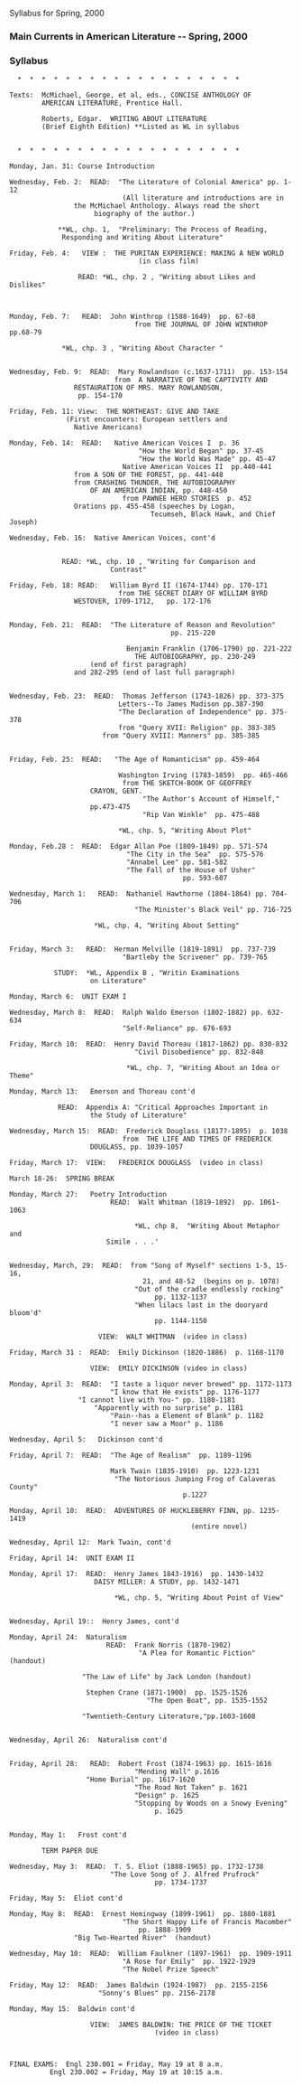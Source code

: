 Syllabus for Spring, 2000

### **Main Currents in American Literature -- Spring, 2000**

### **Syllabus**

    
    
    
      *  *  *  *  *  *  *  *  *  *  *  *  *  *  *  *  *  *  *
    
    Texts:  McMichael, George, et al, eds., CONCISE ANTHOLOGY OF
    		AMERICAN LITERATURE, Prentice Hall.
            
            Roberts, Edgar.  WRITING ABOUT LITERATURE
            (Brief Eighth Edition) **Listed as WL in syllabus
    
    
      *  *  *  *  *  *  *  *  *  *  *  *  *  *  *  *  *  *  * 
    
    Monday, Jan. 31: Course Introduction 
     
    Wednesday, Feb. 2:  READ:  "The Literature of Colonial America" pp. 1-12
                           		(All literature and introductions are in
    				the McMichael Anthology. Always read the short
    			         biography of the author.)
    
    			**WL, chp. 1,  "Preliminary: The Process of Reading,
    			 Responding and Writing About Literature" 
    
    Friday, Feb. 4:   VIEW :  THE PURITAN EXPERIENCE: MAKING A NEW WORLD
                                    (in class film)
    
                     READ: *WL, chp. 2 , "Writing about Likes and Dislikes"
    
    
    
    Monday, Feb. 7:   READ:  John Winthrop (1588-1649)  pp. 67-68
                                   from THE JOURNAL OF JOHN WINTHROP pp.68-79
                      
    			 *WL, chp. 3 , "Writing About Character "
    
    			 
    Wednesday, Feb. 9:  READ:  Mary Rowlandson (c.1637-1711)  pp. 153-154
                              from  A NARRATIVE OF THE CAPTIVITY AND
    				RESTAURATION OF MRS. MARY ROWLANDSON, 
    				 pp. 154-170
    
    Friday, Feb. 11: View:  THE NORTHEAST: GIVE AND TAKE
    			  (First encounters: European settlers and 	
    				Native Americans)
    
    Monday, Feb. 14:  READ:   Native American Voices I  p. 36
                                 	"How the World Began" pp. 37-45
                                 	"How the World Was Made" pp. 45-47
                           	    Native American Voices II  pp.440-441
    				from A SON OF THE FOREST, pp. 441-448	
    				from CRASHING THUNDER, THE AUTOBIOGRAPHY
    					OF AN AMERICAN INDIAN, pp. 448-450
                           		from PAWNEE HERO STORIES  p. 452
    				Orations pp. 455-458 (speeches by Logan,
                                       Tecumseh, Black Hawk, and Chief Joseph)
    
    Wednesday, Feb. 16:  Native American Voices, cont'd
    
    
    		     READ: *WL, chp. 10 , "Writing for Comparison and
    						 Contrast"
    
    Friday, Feb. 18: READ:   William Byrd II (1674-1744) pp. 170-171
                               from THE SECRET DIARY OF WILLIAM BYRD
    				WESTOVER, 1709-1712,   pp. 172-176
    
           
    Monday, Feb. 21:  READ:  "The Literature of Reason and Revolution"
                                    		pp. 215-220
                          
                                 Benjamin Franklin (1706-1790) pp. 221-222
                                   THE AUTOBIOGRAPHY, pp. 230-249
    					(end of first paragraph)
    				and 282-295 (end of last full paragraph)
    
    
    Wednesday, Feb. 23:  READ:  Thomas Jefferson (1743-1826) pp. 373-375
                               Letters--To James Madison pp.387-390
                               "The Declaration of Independence" pp. 375-378
                               from "Query XVII: Religion" pp. 383-385
                       	   from "Query XVIII: Manners" pp. 385-385
    
    			  
    Friday, Feb. 25:  READ:   "The Age of Romanticism" pp. 459-464
    
                               Washington Irving (1783-1859)  pp. 465-466
                                from THE SKETCH-BOOK OF GEOFFREY 
    					CRAYON, GENT.
                                     "The Author's Account of Himself," 
    					pp.473-475                          
                                     "Rip Van Winkle"  pp. 475-488
    
                               *WL, chp. 5, "Writing About Plot"
    
    Monday, Feb.28 :  READ:  Edgar Allan Poe (1809-1849) pp. 571-574
                                 "The City in the Sea"  pp. 575-576
                                 "Annabel Lee" pp. 581-582
                   	             "The Fall of the House of Usher"  
                                 	           pp. 593-607
    
    Wednesday, March 1:   READ:  Nathaniel Hawthorne (1804-1864) pp. 704-706
                                   "The Minister's Black Veil" pp. 716-725
    
    		             *WL, chp. 4, "Writing About Setting"
                               
    
    Friday, March 3:   READ:  Herman Melville (1819-1891)  pp. 737-739
                                "Bartleby the Scrivener" pp. 739-765
                   
    		   STUDY:  *WL, Appendix B , "Writin Examinations
    					on Literature"
    
    Monday, March 6:  UNIT EXAM I
     
    Wednesday, March 8:  READ:  Ralph Waldo Emerson (1802-1882) pp. 632-634
                                "Self-Reliance" pp. 676-693
    
    Friday, March 10:  READ:  Henry David Thoreau (1817-1862) pp. 830-832
                                   "Civil Disobedience" pp. 832-848
    
                                 *WL, chp. 7, "Writing About an Idea or Theme"
    
    Monday, March 13:   Emerson and Thoreau cont'd
    	
    		    READ:  Appendix A: "Critical Approaches Important in
    					the Study of Literature"
    
    Wednesday, March 15:  READ:  Frederick Douglass (1817?-1895)  p. 1038
                                from  THE LIFE AND TIMES OF FREDERICK
    					DOUGLASS, pp. 1039-1057
        
    Friday, March 17:  VIEW:   FREDERICK DOUGLASS  (video in class)
     
    March 18-26:  SPRING BREAK
    
    Monday, March 27:   Poetry Introduction
                             READ:  Walt Whitman (1819-1892)  pp. 1061-1063
    
                                   *WL, chp 8,  "Writing About Metaphor and
    						Simile . . .'
    
    
    Wednesday, March, 29:  READ:  from "Song of Myself" sections 1-5, 15-16,
                                	 21, and 48-52  (begins on p. 1078)
                                   "Out of the cradle endlessly rocking" 
                       		            pp. 1132-1137
                                   "When lilacs last in the dooryard bloom'd"
                       		            pp. 1144-1150
    
                          VIEW:  WALT WHITMAN  (video in class)
    
    Friday, March 31 :  READ:  Emily Dickinson (1820-1886)  p. 1168-1170
    
                        VIEW:  EMILY DICKINSON (video in class)
    
    Monday, April 3:  READ:  "I taste a liquor never brewed" pp. 1172-1173
                             "I know that He exists" pp. 1176-1177
    		         "I cannot live with You-" pp. 1180-1181
    	                 "Apparently with no surprise" p. 1181
                             "Pain--has a Element of Blank" p. 1182
                             "I never saw a Moor" p. 1186
    
    Wednesday, April 5:   Dickinson cont'd
    
    Friday, April 7:  READ:  "The Age of Realism"  pp. 1189-1196
                         
                             Mark Twain (1835-1910)  pp. 1223-1231
                              "The Notorious Jumping Frog of Calaveras County"
                                  	           p.1227
            
    Monday, April 10:  READ:  ADVENTURES OF HUCKLEBERRY FINN, pp. 1235-1419
                                			     (entire novel)
                    
    Wednesday, April 12:  Mark Twain, cont'd
    
    Friday, April 14:  UNIT EXAM II
    
    Monday, April 17:  READ:  Henry James 1843-1916)  pp. 1430-1432
    		             DAISY MILLER: A STUDY, pp. 1432-1471
    
                              *WL, chp. 5, "Writing About Point of View"
    
    
    Wednesday, April 19::  Henry James, cont'd
                        
    Monday, April 24:  Naturalism
                            READ:  Frank Norris (1870-1902) 
                                  	"A Plea for Romantic Fiction" (handout)
    			        
    			      "The Law of Life" by Jack London (handout)
    	
    			       Stephen Crane (1871-1900)  pp. 1525-1526
                                	  "The Open Boat", pp. 1535-1552
    			
    			      "Twentieth-Century Literature,"pp.1603-1608
    	
    
    Wednesday, April 26:  Naturalism cont'd
    
    
    Friday, April 28:   READ:  Robert Frost (1874-1963) pp. 1615-1616
                                   "Mending Wall" p.1616
    			       "Home Burial" pp. 1617-1620
                                   "The Road Not Taken" p. 1621
                                   "Design" p. 1625
                                   "Stopping by Woods on a Snowy Evening"
                                        p. 1625
    
                            
    Monday, May 1:   Frost cont'd
                       
    		TERM PAPER DUE
    
    Wednesday, May 3:  READ:  T. S. Eliot (1888-1965) pp. 1732-1738
                             "The Love Song of J. Alfred Prufrock" 
                  		                pp. 1734-1737
    	
    Friday, May 5:  Eliot cont'd  
    
    Monday, May 8:  READ:  Ernest Hemingway (1899-1961)  pp. 1880-1881
                                "The Short Happy Life of Francis Macomber"
                                    pp. 1888-1909
    			    "Big Two-Hearted River"  (handout)
                        
    Wednesday, May 10:  READ:  William Faulkner (1897-1961)  pp. 1909-1911
                                "A Rose for Emily"  pp. 1922-1929
                                "The Nobel Prize Speech"
         
    Friday, May 12:  READ:  James Baldwin (1924-1987)  pp. 2155-2156
                    	  "Sonny's Blues" pp. 2156-2178
    
    Monday, May 15:  Baldwin cont'd
                            
                        VIEW:  JAMES BALDWIN: THE PRICE OF THE TICKET
                                        (video in class)
    
    
    
    FINAL EXAMS:  Engl 230.001 = Friday, May 19 at 8 a.m.
    	      Engl 230.002 = Friday, May 19 at 10:15 a.m.
    	
    

